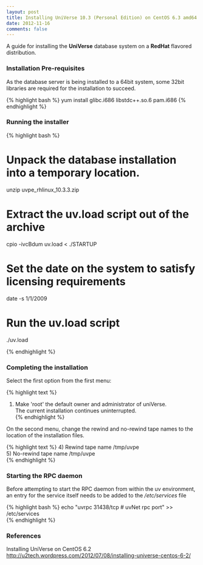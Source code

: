 ```yaml
---
layout: post
title: Installing UniVerse 10.3 (Personal Edition) on CentOS 6.3 amd64
date: 2012-11-16
comments: false
---
```


A guide for installing the <strong>UniVerse</strong> database system on a <strong>RedHat</strong> flavored distribution.

### Installation Pre-requisites

As the database server is being installed to a 64bit system, some 32bit libraries are required for the installation to succeed.

{% highlight bash %}
yum install glibc.i686 libstdc++.so.6 pam.i686
{% endhighlight %}

### Running the installer

{% highlight bash %}
# Unpack the database installation into a temporary location.
unzip uvpe_rhlinux_10.3.3.zip

# Extract the uv.load script out of the archive
cpio -ivcBdum uv.load < ./STARTUP

# Set the date on the system to satisfy licensing requirements
date -s 1/1/2009

# Run the uv.load script
./uv.load

{% endhighlight %}  

### Completing the installation

Select the first option from the first menu:  

{% highlight text %}
1) Make 'root' the default owner and administrator of uniVerse.  
The current installation continues uninterrupted.  
{% endhighlight %} 

On the second menu, change the rewind and no-rewind tape names to the location of the installation files.  

{% highlight text %}
4) Rewind tape name          /tmp/uvpe  
5) No-rewind tape name        /tmp/uvpe  
{% endhighlight %} 

### Starting the RPC daemon

Before attempting to start the RPC daemon from within the uv environment, an entry for the service itself needs to be added to the <em>/etc/services</em> file   

{% highlight bash %}
echo "uvrpc 31438/tcp # uvNet rpc port" >> /etc/services  
{% endhighlight %} 

### References

Installing UniVerse on CentOS 6.2<br /><a href="http://u2tech.wordpress.com/2012/07/08/installing-universe-centos-6-2/">http://u2tech.wordpress.com/2012/07/08/installing-universe-centos-6-2/</a>